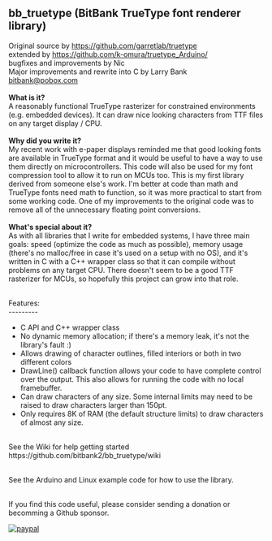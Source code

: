 bb_truetype (BitBank TrueType font renderer library)<br>
----------------------------------------------------
Original source by https://github.com/garretlab/truetype<br>
extended by https://github.com/k-omura/truetype_Arduino/<br>
bugfixes and improvements by Nic<br>
Major improvements and rewrite into C by Larry Bank<br>
bitbank@pobox.com<br>
<br>
<b>What is it?</b><br>
A reasonably functional TrueType rasterizer for constrained environments (e.g. embedded devices). It can draw nice looking characters from TTF files on any target display / CPU.<br>
<br>
<b>Why did you write it?</b><br>
My recent work with e-paper displays reminded me that good looking fonts are available in TrueType format and it would be useful to have a way to use them directly on microcontrollers. This code will also be used for my font compression tool to allow it to run on MCUs too. This is my first library derived from someone else's work. I'm better at code than math and TrueType fonts need math to function, so it was more practical to start from some working code. One of my improvements to the original code was to remove all of the unnecessary floating point conversions.<br>
<br>
<b>What's special about it?</b><br>
As with all libraries that I write for embedded systems, I have three main goals: speed (optimize the code as much as possible), memory usage (there's no malloc/free in case it's used on a setup with no OS), and it's written in C with a C++ wrapper class so that it can compile without problems on any target CPU. There doesn't seem to be a good TTF rasterizer for MCUs, so hopefully this project can grow into that role.<br>
<br>

Features:<br>
---------<br>
- C API and C++ wrapper class<br>
- No dynamic memory allocation; if there's a memory leak, it's not the library's fault :)
- Allows drawing of character outlines, filled interiors or both in two different colors<br>
- DrawLine() callback function allows your code to have complete control over the output. This also allows for running the code with no local framebuffer.
- Can draw characters of any size. Some internal limits may need to be raised to draw characters larger than 150pt.
- Only requires 8K of RAM (the default structure limits) to draw characters of almost any size.
<br>
See the Wiki for help getting started<br>
https://github.com/bitbank2/bb_truetype/wiki <br>
<br>

See the Arduino and Linux example code for how to use the library.<br> 
<br>

If you find this code useful, please consider sending a donation or becomming a Github sponsor.

[![paypal](https://www.paypalobjects.com/en_US/i/btn/btn_donateCC_LG.gif)](https://www.paypal.com/cgi-bin/webscr?cmd=_s-xclick&hosted_button_id=SR4F44J2UR8S4)

